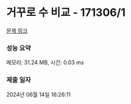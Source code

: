 # 거꾸로 수 비교 - 171306/1 

[문제 링크](https://level.goorm.io/exam/171306/%EA%B1%B0%EA%BE%B8%EB%A1%9C-%EC%88%98-%EB%B9%84%EA%B5%90/quiz/1) 

### 성능 요약

메모리: 31.24 MB, 시간: 0.03 ms

### 제출 일자

2024년 06월 14일 16:26:11

